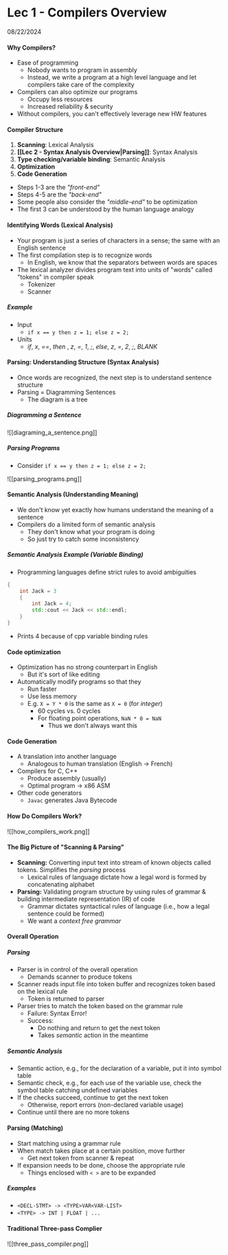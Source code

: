 # Lec 1 - Compilers Overview
08/22/2024
#### Why Compilers?
- Ease of programming
	- Nobody wants to program in assembly
	- Instead, we write a program at a high level language and let compilers take care of the complexity
- Compilers can also optimize our programs
	- Occupy less resources
	- Increased reliability & security
- Without compilers, you can't effectively leverage new HW features

#### Compiler Structure
1. **Scanning**: Lexical Analysis
2. **[[Lec 2 - Syntax Analysis Overview|Parsing]]**: Syntax Analysis
3. **Type checking/variable binding**: Semantic Analysis
4. **Optimization**
5. **Code Generation**

- Steps 1-3 are the *"front-end"*
- Steps 4-5 are the *"back-end"*
- Some people also consider the *"middle-end"*  to be optimization
- The first 3 can be understood by the human language analogy

#### Identifying Words (Lexical Analysis)
- Your program is just a series of characters in a sense; the same with an English sentence
- The first compilation step is to recognize words
	- In English, we know that the separators between words are spaces
- The lexical analyzer divides program text into units of "words" called "tokens" in compiler speak
	- Tokenizer
	- Scanner
##### Example
- Input
	- `if x == y then z = 1; else z = 2;`
- Units
	- *if*, *x*, *\==*, *then* , *z*, *=*, *1*, *;*, *else*, *z*, *=*, *2*, *;*, *BLANK*

#### Parsing: Understanding Structure (Syntax Analysis)
- Once words are recognized, the next step is to understand sentence structure
- Parsing = Diagramming Sentences
	- The diagram is a tree
##### Diagramming a Sentence

![[diagraming_a_sentence.png]]

##### Parsing Programs
- Consider `if x == y then z = 1; else z = 2;`

![[parsing_programs.png]]

#### Semantic Analysis (Understanding Meaning)
- We don't know yet exactly how humans understand the meaning of a sentence
- Compilers do a limited form of semantic analysis
	- They don't know what your program is doing 
	- So just try to catch some inconsistency

##### Semantic Analysis Example (Variable Binding)
- Programming languages define strict rules to avoid ambiguities

```cpp
{
	int Jack = 3
	{
		int Jack = 4;
		std::cout << Jack << std::endl;
	}
}
```

- Prints 4 because of cpp variable binding rules

#### Code optimization
- Optimization has no strong counterpart in English
	- But it's sort of like editing
- Automatically modify programs so that they
	- Run faster
	- Use less memory
	- E.g. `X = Y * 0` is the same as `X = 0` (for *integer*)
		- 60 cycles vs. 0 cycles
		- For floating point operations, `NaN * 0 = NaN`
			- Thus we don't always want this

#### Code Generation
- A translation into another language
	- Analogous to human translation (English -> French)
- Compilers for C, C++
	- Produce assembly (usually)
	- Optimal program -> x86 ASM
- Other code generators
	- `Javac` generates Java Bytecode

#### How Do Compilers Work?

![[how_compilers_work.png]]

#### The Big Picture of "Scanning & Parsing"
- **Scanning:** Converting input text into stream of known objects called tokens. Simplifies the *parsing* process
	- Lexical rules of language dictate how a legal word is formed by concatenating alphabet
- **Parsing:** Validating program structure by using rules of grammar & building intermediate representation (IR) of code
	- Grammar dictates syntactical rules of language (i.e., how a legal sentence could be formed)
	- We want a *context free grammar*

#### Overall Operation
##### Parsing
- Parser is in control of the overall operation
	- Demands scanner to produce tokens
- Scanner reads input file into token buffer and recognizes token based on the lexical rule
	- Token is returned to parser
- Parser tries to match the token based on the grammar rule
	- Failure: Syntax Error!
	- Success:
		- Do nothing and return to get the next token
		- Takes *semantic* action in the meantime
##### Semantic Analysis
- Semantic action, e.g., for the declaration of a variable, put it into symbol table
- Semantic check, e.g., for each use of the variable use, check the symbol table catching undefined variables
- If the checks succeed, continue to get the next token
	- Otherwise, report errors (non-declared variable usage)
- Continue until there are no more tokens

#### Parsing (Matching)
- Start matching using a grammar rule
- When match takes place at a certain position, move further
	- Get next token from scanner & repeat
- If expansion needs to be done, choose the appropriate rule
	- Things enclosed with `< >` are to be expanded
##### Examples
- `<DECL-STMT> -> <TYPE>VAR<VAR-LIST>`
- `<TYPE> -> INT | FLOAT | ...`

#### Traditional Three-pass Complier

![[three_pass_compiler.png]]


